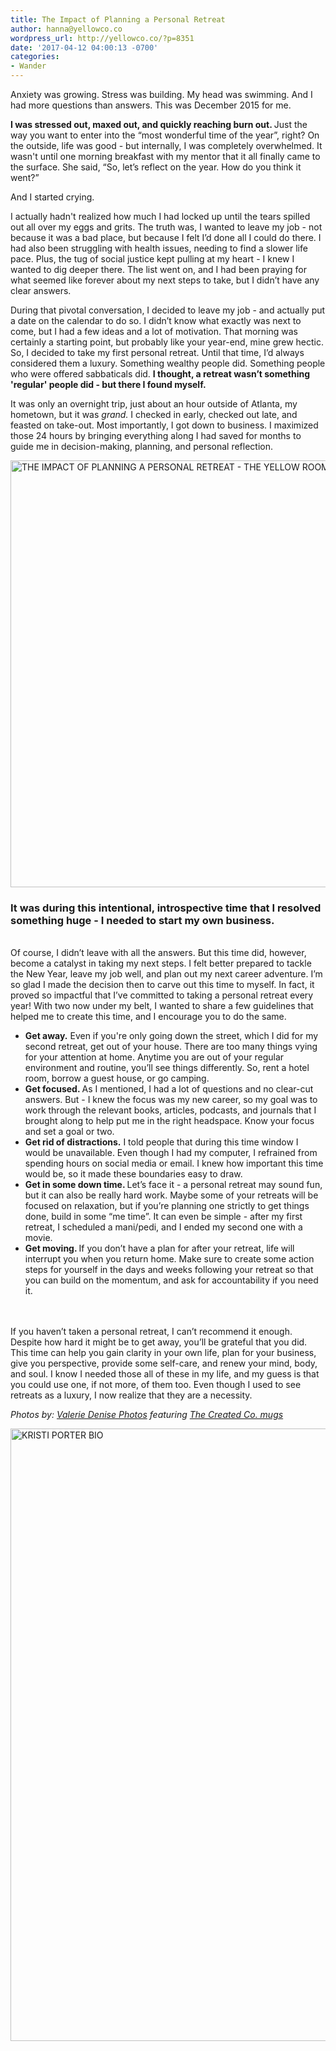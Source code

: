 ```yaml
---
title: The Impact of Planning a Personal Retreat
author: hanna@yellowco.co
wordpress_url: http://yellowco.co/?p=8351
date: '2017-04-12 04:00:13 -0700'
categories:
- Wander
---
```

<p>Anxiety was growing. Stress was building. My head was swimming. And I had more questions than answers.&nbsp;<span style="font-weight: 400;">This was December 2015 for me.</span></p>
<p><strong>I was stressed out, maxed out, and quickly reaching burn out. </strong><span style="font-weight: 400;">Just the way you want to enter into the &ldquo;most wonderful time of the year&rdquo;, right?&nbsp;</span><span style="font-weight: 400;">On the outside, life was good - but internally, I was completely overwhelmed. It wasn't until one&nbsp;morning breakfast with my mentor that it&nbsp;all finally came&nbsp;to the surface. She said, &ldquo;So, let&rsquo;s reflect on the year. How do you think it went?&rdquo;</span></p>
<p><span style="font-weight: 400;">And I started crying.</span></p>
<p><span style="font-weight: 400;">I actually hadn't&nbsp;realized how much I had locked up until the tears spilled out all over my eggs and grits. The truth was, I wanted to leave my job - not because it was a bad place, but because I felt I&rsquo;d done all I could do there. I had also been struggling with health issues, needing to find a slower life pace. Plus, the tug of social justice kept pulling at my heart - I knew I wanted to dig deeper there. The list went on, and I had been praying for what seemed like forever about my next steps to take, but&nbsp;I didn&rsquo;t have any clear answers.</span></p>
<p><span style="font-weight: 400;">During that pivotal conversation, I decided to leave my job - and actually put a date on the calendar to do so. I didn&rsquo;t know what exactly was next to come, but I had a few ideas and a lot of motivation. That morning was certainly a starting point, b</span><span style="font-weight: 400;">ut probably like your year-end, mine grew&nbsp;hectic. So, I decided to take my first personal retreat. Until that time, I&rsquo;d always considered them a luxury. Something wealthy people did. Something people who were offered sabbaticals did.&nbsp;</span><strong>I thought, a retreat wasn&rsquo;t something 'regular' people did - but there I found myself.</strong></p>
<p>It was only an overnight trip, just&nbsp;about an hour outside of Atlanta, my hometown, but it was <em>grand.</em>&nbsp;I checked in early, checked out late, and feasted on take-out. Most importantly, I got down to business. I maximized those 24 hours by bringing everything along I had saved for months to guide me in decision-making, planning, and personal reflection.</p>
<p><img class="aligncenter size-full wp-image-8360" src="http://yellowco.co/wp-content/uploads/2017/04/ValerieDenisePhotos-7.jpg" alt="THE IMPACT OF PLANNING A PERSONAL RETREAT - THE YELLOW ROOM" width="1024" height="683" /></p>
<h3><strong>It was during this intentional, introspective time that I resolved something huge&nbsp;- I needed to start my own business.</strong></h3><br />
<span style="font-weight: 400;">Of course, I didn&rsquo;t leave with all the answers. But this time did, however, become&nbsp;a catalyst in taking my next steps. I felt better prepared to tackle the New Year, leave my job well, and plan out my next career adventure. </span><span style="font-weight: 400;">I&rsquo;m so glad I made the decision then to carve out this time to myself. In fact, it proved so impactful that I&rsquo;ve committed to taking a personal retreat every year! With two now under my belt,&nbsp;I wanted to share a few guidelines that helped me to create this time, and I encourage you to do the same.</span></p>
<ul>
<li><b>Get away.</b><span style="font-weight: 400;"><span style="font-weight: 400;"> Even if you're only going down the street, which I did for my second retreat, get out of your house. There are too many things vying for your attention at home. Anytime you are out of your regular environment and routine, you&rsquo;ll see things differently. So, rent a hotel room, borrow a guest house, or go camping.</span></span></li>
<li><b>Get focused. </b><span style="font-weight: 400;"><span style="font-weight: 400;">As I mentioned, I had a lot of questions and no clear-cut answers. But - I knew the focus was my new career, so my goal was to work through the relevant books, articles, podcasts, and journals that I brought along to help put me in the right headspace. Know your focus and set a goal or two.</span></span></li>
<li><b>Get rid of distractions.</b><span style="font-weight: 400;"><span style="font-weight: 400;"> I told people that during this time window I would be unavailable. Even though I had my computer, I refrained from spending hours on social media or email. I knew how important this time would be, so it made these boundaries easy to draw.</span></span></li>
<li><b>Get in some down time. </b><span style="font-weight: 400;"><span style="font-weight: 400;">Let&rsquo;s face it - a personal retreat may sound fun, but it can also be really hard work. Maybe some of your retreats will be focused on relaxation, but if you&rsquo;re planning one strictly to get things done, build in some &ldquo;me time&rdquo;. It can even be simple - after my first retreat, I scheduled a mani/pedi, and I ended my second one&nbsp;with a movie.</span></span></li>
<li><b>Get moving. </b><span style="font-weight: 400;">If you don&rsquo;t have a plan for after your retreat, life will interrupt you when you return home. Make sure to create some action steps for yourself in the days and weeks following your retreat so that you can build on the momentum, and ask for accountability if you need it.</span></li><br />
</ul><br />
<span style="font-weight: 400;">If you haven&rsquo;t taken a personal retreat, I can&rsquo;t recommend it enough. Despite how hard it might be to get away, you&rsquo;ll be grateful that you did. This time can help you gain clarity in your own life, plan for your business, give you perspective, provide some self-care, and renew your mind, body, and soul. I know I needed those all of these in my life, and my guess is that you could use one, if not more, of them too. Even though&nbsp;I used to see retreats as a luxury, I now realize that they are a necessity.</span></p>
<p><em>Photos by: <a href="http://www.valeriedenisephotos.com/" target="_blank">Valerie Denise Photos</a>&nbsp;featuring <a href="https://thecreated.co/" target="_blank">The Created Co. mugs</a></em></p>
<p><a href="https://www.signify.solutions/" target="_blank"><img class="aligncenter wp-image-8354 size-full" src="http://yellowco.co/wp-content/uploads/2017/04/KRISTI-PORTER-BIO.jpg" alt="KRISTI PORTER BIO" width="2699" height="980" /></a></p>
